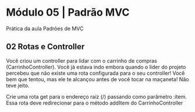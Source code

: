 # Módulo 05 | Padrão MVC

Prática da aula Padrões de MVC

## 02 Rotas e Controller

Você criou um controller para lidar com o carrinho de compras (CarrinhoController). Você já estava indo embora quando o líder do projeto percebeu que não existe uma rota configurada para o seu controller! Você bem que tentou, mas ele te alcançou antes de você tocar na maçaneta! Não teve jeito.

Crie uma rota get para o endereço raíz (/) passando como parâmetro :item. Essa rota deve redirecionar para o método addItem do CarrinhoController